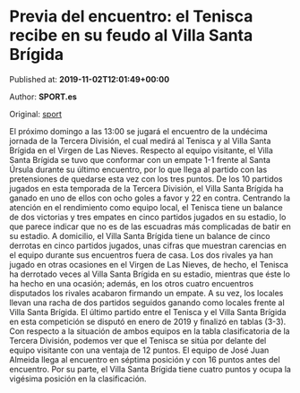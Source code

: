 
# Previa del encuentro: el Tenisca recibe en su feudo al Villa Santa Brígida

Published at: **2019-11-02T12:01:49+00:00**

Author: **SPORT.es**

Original: [sport](https://www.sport.es/es/noticias/tercera-division/previa-del-encuentro-el-tenisca-recibe-en-su-feudo-al-villa-santa-brigida-7711364)

El próximo domingo a las 13:00 se jugará el encuentro de la undécima jornada de la Tercera División, el cual medirá al Tenisca y al Villa Santa Brígida en el Virgen de Las Nieves.
Respecto al equipo visitante, el Villa Santa Brígida se tuvo que conformar con un empate 1-1 frente al Santa Úrsula durante su último encuentro, por lo que llega al partido con las pretensiones de quedarse esta vez con los tres puntos. De los 10 partidos jugados en esta temporada de la Tercera División, el Villa Santa Brígida ha ganado en uno de ellos con ocho goles a favor y 22 en contra.
Centrando la atención en el rendimiento como equipo local, el Tenisca tiene un balance de dos victorias y tres empates en cinco partidos jugados en su estadio, lo que parece indicar que no es de las escuadras más complicadas de batir en su estadio. A domicilio, el Villa Santa Brígida tiene un balance de cinco derrotas en cinco partidos jugados, unas cifras que muestran carencias en el equipo durante sus encuentros fuera de casa.
Los dos rivales ya han jugado en otras ocasiones en el Virgen de Las Nieves, de hecho, el Tenisca ha derrotado veces al Villa Santa Brígida en su estadio, mientras que éste lo ha hecho en una ocasión; además, en los otros cuatro encuentros disputados los rivales acabaron firmando un empate. A su vez, los locales llevan una racha de dos partidos seguidos ganando como locales frente al Villa Santa Brígida. El último partido entre el Tenisca y el Villa Santa Brígida en esta competición se disputó en enero de 2019 y finalizó en tablas (3-3).
Con respecto a la situación de ambos equipos en la tabla clasificatoria de la Tercera División, podemos ver que el Tenisca se sitúa por delante del equipo visitante con una ventaja de 12 puntos. El equipo de José Juan Almeida llega al encuentro en séptima posición y con 16 puntos antes del encuentro. Por su parte, el Villa Santa Brígida tiene cuatro puntos y ocupa la vigésima posición en la clasificación.
